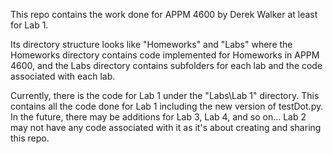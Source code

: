 This repo contains the work done for APPM 4600 by Derek Walker at least for Lab 1.

Its directory structure looks like "Homeworks\" and "Labs\" where the Homeworks directory contains code implemented for Homeworks in APPM 4600, and the Labs directory contains subfolders for each lab and the code associated with each lab.

Currently, there is the code for Lab 1 under the "Labs\Lab 1" directory. This contains all the code done for Lab 1 including the new version of testDot.py.
In the future, there may be additions for Lab 3, Lab 4, and so on... Lab 2 may not have any code associated with it as it's about creating and sharing this repo.